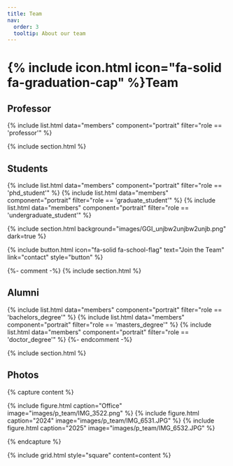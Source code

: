```yaml
---
title: Team
nav:
  order: 3
  tooltip: About our team
---
```


# {% include icon.html icon="fa-solid fa-graduation-cap" %}Team

## Professor
{% include list.html data="members" component="portrait" filter="role == 'professor'" %}

{% include section.html %}
## Students
{% include list.html data="members" component="portrait" filter="role == 'phd_student'" %}
{% include list.html data="members" component="portrait" filter="role == 'graduate_student'" %}
{% include list.html data="members" component="portrait" filter="role == 'undergraduate_student'" %}
<!-- {% include list.html data="members" component="portrait" filter="role != 'pi'" %} -->

{% include section.html background="images/GGI_unjbw2unjbw2unjb.png" dark=true %}

{% include button.html icon="fa-solid fa-school-flag" text="Join the Team" link="contact" style="button" %}

{%- comment -%}
{% include section.html %}
## Alumni 
{% include list.html data="members" component="portrait" filter="role == 'bachelors_degree'" %}
{% include list.html data="members" component="portrait" filter="role == 'masters_degree'" %}
{% include list.html data="members" component="portrait" filter="role == 'doctor_degree'" %}
{%- endcomment -%}

{% include section.html %}
## Photos
{% capture content %}

{% include figure.html caption="Office" image="images/p_team/IMG_3522.png" %}
{% include figure.html caption="2024" image="images/p_team/IMG_6531.JPG" %}
{% include figure.html caption="2025" image="images/p_team/IMG_6532.JPG" %}

{% endcapture %}

{% include grid.html style="square" content=content %}
